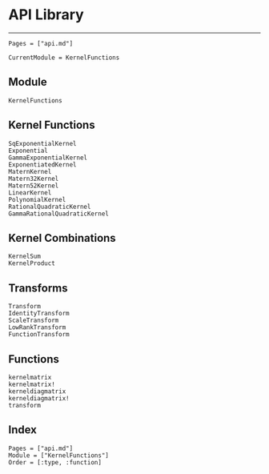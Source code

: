 # API Library

---
```@contents
Pages = ["api.md"]
```

```@meta
CurrentModule = KernelFunctions
```

## Module
```@docs
KernelFunctions
```

## Kernel Functions

```@docs
SqExponentialKernel
Exponential
GammaExponentialKernel
ExponentiatedKernel
MaternKernel
Matern32Kernel
Matern52Kernel
LinearKernel
PolynomialKernel
RationalQuadraticKernel
GammaRationalQuadraticKernel
```

## Kernel Combinations

```@docs
KernelSum
KernelProduct
```

## Transforms

```@docs
Transform
IdentityTransform
ScaleTransform
LowRankTransform
FunctionTransform
```

## Functions

```@docs
kernelmatrix
kernelmatrix!
kerneldiagmatrix
kerneldiagmatrix!
transform
```


## Index

```@index
Pages = ["api.md"]
Module = ["KernelFunctions"]
Order = [:type, :function]
```

